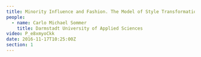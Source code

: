 ```yaml
---
title: Minority Influence and Fashion. The Model of Style Transformation
people:
  - name: Carlo Michael Sommer
    title: Darmstadt University of Applied Sciences
video: P_e8xmyoCkk
date: 2016-11-17T10:25:00Z
section: 1
---
```

